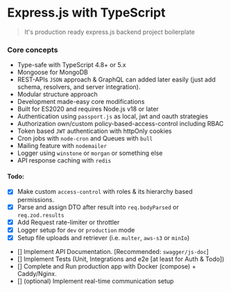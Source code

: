 # Express.js with TypeScript

> It's production ready express.js backend project boilerplate

### Core concepts

- Type-safe with TypeScript 4.8+ or 5.x
- Mongoose for MongoDB
- REST-APIs `JSON` approach & GraphQL can added later easily (just add schema, resolvers, and server integration).
- Modular structure approach
- Development made-easy core modifications
- Built for ES2020 and requires Node.js v18 or later
- Authentication using `passport.js` as local, jwt and oauth strategies
- Authorization own/custom policy-based-access-control including RBAC
- Token based `JWT` authentication with httpOnly cookies
- Cron jobs with `node-cron` and Queues with `bull`
- Mailing feature with `nodemailer`
- Logger using `winstone` or `morgan` or something else
- API response caching with `redis`

#### Todo:

- [x] Make custom `access-control` with roles & its hierarchy based permissions.
- [x] Parse and assign DTO after result into `req.bodyParsed` or `req.zod.results`
- [x] Add Request rate-limiter or throttler
- [x] Logger setup for `dev` or `production` mode
- [x] Setup file uploads and retriever (i.e. `multer`, `aws-s3` or `minIo`)
- [] Implement API Documentation. [Recommended: `swagger/js-doc`]
- [] Implement Tests (Unit, Integrations and e2e [at least for Auth & Todo])
- [] Complete and Run production app with Docker (compose) + Caddy/Nginx.
- [] (optional) Implement real-time communication setup
